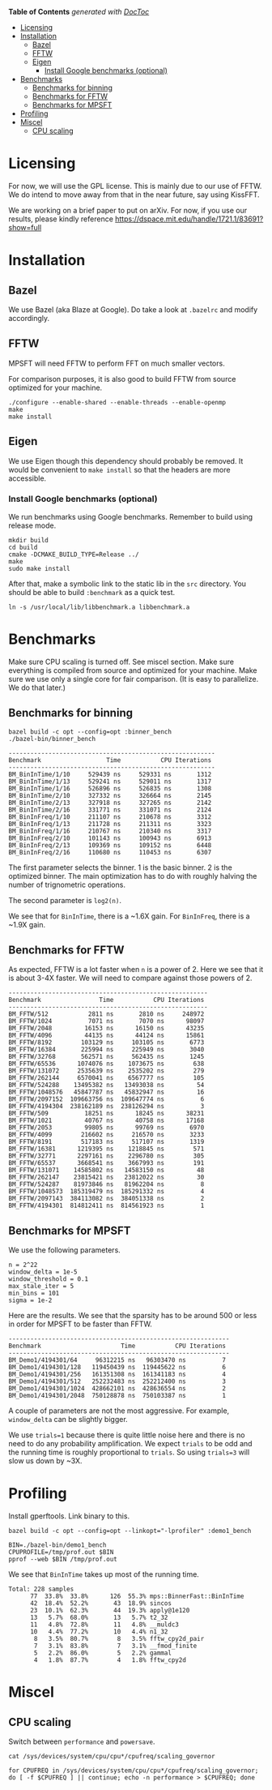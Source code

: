 **Table of Contents**  *generated with [DocToc](http://doctoc.herokuapp.com/)*

- [Licensing](#)
- [Installation](#)
  - [Bazel](#)
  - [FFTW](#)
  - [Eigen](#)
    - [Install Google benchmarks (optional)](#)
- [Benchmarks](#)
  - [Benchmarks for binning](#)
  - [Benchmarks for FFTW](#)
  - [Benchmarks for MPSFT](#)
- [Profiling](#)
- [Miscel](#)
  - [CPU scaling](#)

# Licensing

For now, we will use the GPL license. This is mainly due to our use of FFTW. We do intend to move away from that in the near future, say using KissFFT.

We are working on a brief paper to put on arXiv. For now, if you use our results, please kindly reference https://dspace.mit.edu/handle/1721.1/83691?show=full

# Installation

## Bazel

We use Bazel (aka Blaze at Google). Do take a look at `.bazelrc` and modify accordingly.

## FFTW

MPSFT will need FFTW to perform FFT on much smaller vectors.

For comparison purposes, it is also good to build FFTW from source optimized for your machine.

```shell
./configure --enable-shared --enable-threads --enable-openmp
make
make install
```

## Eigen

We use Eigen though this dependency should probably be removed. It would be convenient to `make install` so that the headers are more accessible.

### Install Google benchmarks (optional)

We run benchmarks using Google benchmarks. Remember to build using release mode.

```shell
mkdir build
cd build
cmake -DCMAKE_BUILD_TYPE=Release ../
make
sudo make install
```

After that, make a symbolic link to the static lib in the `src` directory. You should be able to build `:benchmark` as a quick test.

```shell
ln -s /usr/local/lib/libbenchmark.a libbenchmark.a
```

# Benchmarks

Make sure CPU scaling is turned off. See miscel section. Make sure everything is compiled from source and optimized for your machine. Make sure we use only a single core for fair comparison. (It is easy to parallelize. We do that later.)

## Benchmarks for binning

```shell
bazel build -c opt --config=opt :binner_bench
./bazel-bin/binner_bench
```

```
---------------------------------------------------------
Benchmark                  Time           CPU Iterations
---------------------------------------------------------
BM_BinInTime/1/10     529439 ns     529331 ns       1312
BM_BinInTime/1/13     529241 ns     529011 ns       1317
BM_BinInTime/1/16     526896 ns     526835 ns       1308
BM_BinInTime/2/10     327332 ns     326664 ns       2145
BM_BinInTime/2/13     327918 ns     327265 ns       2142
BM_BinInTime/2/16     331771 ns     331071 ns       2124
BM_BinInFreq/1/10     211107 ns     210678 ns       3312
BM_BinInFreq/1/13     211728 ns     211311 ns       3323
BM_BinInFreq/1/16     210767 ns     210340 ns       3317
BM_BinInFreq/2/10     101143 ns     100943 ns       6913
BM_BinInFreq/2/13     109369 ns     109152 ns       6448
BM_BinInFreq/2/16     110680 ns     110453 ns       6307
```

The first parameter selects the binner. 1 is the basic binner. 2 is the optimized binner. The main optimization has to do with roughly halving the number of trignometric operations.

The second parameter is `log2(n)`.

We see that for `BinInTime`, there is a ~1.6X gain. For `BinInFreq`, there is a ~1.9X gain.

## Benchmarks for FFTW

As expected, FFTW is a lot faster when `n` is a power of 2. Here we see that it is about 3-4X faster. We will need to compare against those powers of 2.

```
-------------------------------------------------------
Benchmark                Time           CPU Iterations
-------------------------------------------------------
BM_FFTW/512           2811 ns       2810 ns     248972
BM_FFTW/1024          7071 ns       7070 ns      98097
BM_FFTW/2048         16153 ns      16150 ns      43235
BM_FFTW/4096         44135 ns      44124 ns      15861
BM_FFTW/8192        103129 ns     103105 ns       6773
BM_FFTW/16384       225994 ns     225949 ns       3040
BM_FFTW/32768       562571 ns     562435 ns       1245
BM_FFTW/65536      1074076 ns    1073675 ns        638
BM_FFTW/131072     2535639 ns    2535202 ns        279
BM_FFTW/262144     6570041 ns    6567777 ns        105
BM_FFTW/524288    13495382 ns   13493038 ns         54
BM_FFTW/1048576   45847787 ns   45832947 ns         16
BM_FFTW/2097152  109663756 ns  109647774 ns          6
BM_FFTW/4194304  238162189 ns  238126294 ns          3
BM_FFTW/509          18251 ns      18245 ns      38231
BM_FFTW/1021         40767 ns      40758 ns      17168
BM_FFTW/2053         99805 ns      99769 ns       6970
BM_FFTW/4099        216602 ns     216570 ns       3233
BM_FFTW/8191        517183 ns     517107 ns       1319
BM_FFTW/16381      1219395 ns    1218845 ns        571
BM_FFTW/32771      2297161 ns    2296780 ns        305
BM_FFTW/65537      3668541 ns    3667993 ns        191
BM_FFTW/131071    14585802 ns   14583150 ns         48
BM_FFTW/262147    23815421 ns   23812022 ns         30
BM_FFTW/524287    81973846 ns   81962204 ns          8
BM_FFTW/1048573  185319479 ns  185291332 ns          4
BM_FFTW/2097143  384113082 ns  384051338 ns          2
BM_FFTW/4194301  814812411 ns  814561923 ns          1
```

## Benchmarks for MPSFT

We use the following parameters.

```
n = 2^22
window_delta = 1e-5
window_threshold = 0.1
max_stale_iter = 5
min_bins = 101
sigma = 1e-2
```

Here are the results. We see that the sparsity has to be around 500 or less in order for MPSFT to be faster than FFTW.


```
-------------------------------------------------------------
Benchmark                      Time           CPU Iterations
-------------------------------------------------------------
BM_Demo1/4194301/64     96312215 ns   96303470 ns          7
BM_Demo1/4194301/128   119450439 ns  119445622 ns          6
BM_Demo1/4194301/256   161351308 ns  161341183 ns          4
BM_Demo1/4194301/512   252232483 ns  252212400 ns          3
BM_Demo1/4194301/1024  428662101 ns  428636554 ns          2
BM_Demo1/4194301/2048  750128878 ns  750103387 ns          1
```

A couple of parameters are not the most aggressive. For example, `window_delta` can be slightly bigger.

We use `trials=1` because there is quite little noise here and there is no need to do any probability amplification. We expect `trials` to be odd and the running time is roughly proportional to `trials`. So using `trials=3` will slow us down by ~3X.

# Profiling

Install gperftools. Link binary to this.

```shell
bazel build -c opt --config=opt --linkopt="-lprofiler" :demo1_bench

BIN=./bazel-bin/demo1_bench
CPUPROFILE=/tmp/prof.out $BIN
pprof --web $BIN /tmp/prof.out
```

We see that `BinInTime` takes up most of the running time.

```
Total: 228 samples
      77  33.8%  33.8%      126  55.3% mps::BinnerFast::BinInTime
      42  18.4%  52.2%       43  18.9% sincos
      23  10.1%  62.3%       44  19.3% apply@1e120
      13   5.7%  68.0%       13   5.7% t2_32
      11   4.8%  72.8%       11   4.8% __muldc3
      10   4.4%  77.2%       10   4.4% n1_32
       8   3.5%  80.7%        8   3.5% fftw_cpy2d_pair
       7   3.1%  83.8%        7   3.1% __fmod_finite
       5   2.2%  86.0%        5   2.2% gammal
       4   1.8%  87.7%        4   1.8% fftw_cpy2d
```

# Miscel

## CPU scaling

Switch between `performance` and `powersave`.

```shell
cat /sys/devices/system/cpu/cpu*/cpufreq/scaling_governor

for CPUFREQ in /sys/devices/system/cpu/cpu*/cpufreq/scaling_governor; do [ -f $CPUFREQ ] || continue; echo -n performance > $CPUFREQ; done
```